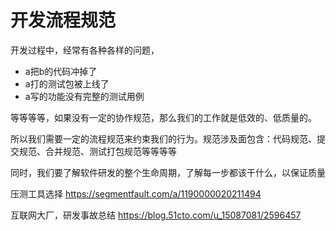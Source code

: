 # 开发流程规范

开发过程中，经常有各种各样的问题，

- a把b的代码冲掉了
- a打的测试包被上线了
- a写的功能没有完整的测试用例

等等等等，如果没有一定的协作规范，那么我们的工作就是低效的、低质量的。

所以我们需要一定的流程规范来约束我们的行为。规范涉及面包含：代码规范、提交规范、合并规范、测试打包规范等等等等

同时，我们要了解软件研发的整个生命周期，了解每一步都该干什么，以保证质量

压测工具选择
	https://segmentfault.com/a/1190000020211494

互联网大厂，研发事故总结
	https://blog.51cto.com/u_15087081/2596457
